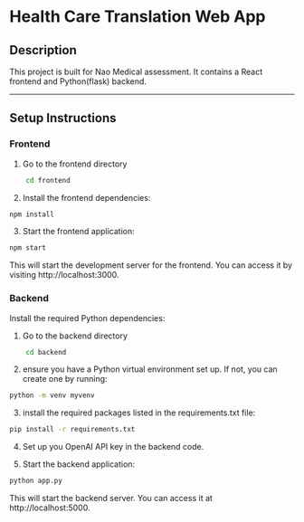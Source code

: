 # Health Care Translation Web App

## Description
This project is built for Nao Medical assessment. It contains a React frontend and Python(flask) backend.

---

## Setup Instructions

### Frontend
1. Go to the frontend directory
```bash
    cd frontend
```
2. Install the frontend dependencies:
```bash
npm install
```
3. Start the frontend application:
```bash
npm start
```
This will start the development server for the frontend. You can access it by visiting http://localhost:3000.

### Backend
Install the required Python dependencies:
1. Go to the backend directory
```bash
    cd backend
```
2. ensure you have a Python virtual environment set up. If not, you can create one by running:
```bash
python -m venv myvenv
```
3. install the required packages listed in the requirements.txt file:
```bash
pip install -r requirements.txt
```
4. Set up you OpenAI API key in the backend code.

5. Start the backend application:

```bash
python app.py
```
This will start the backend server. You can access it at http://localhost:5000.

